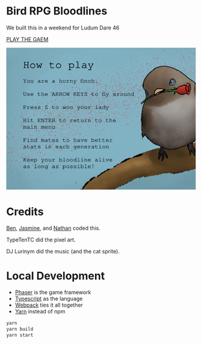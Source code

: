 # Bird RPG Bloodlines
We built this in a weekend for Ludum Dare 46

[PLAY THE GAEM](https://sharafian.github.io/bird-rpg-bloodlines/)

![How to play](screenshots/howToPlay.png)

# Credits
[Ben](https://twitter.com/sharafian_), [Jasmine](https://twitter.com/lacunahag), and [Nathan](https://nathanielbaum.com/) coded this.

TypeTenTC did the pixel art.

DJ Lurinym did the music (and the cat sprite).

# Local Development
- [Phaser](https://phaser.io) is the game framework
- [Typescript](https://www.typescriptlang.org/) as the language
- [Webpack](https://webpack.js.org/) ties it all together
- [Yarn](https://yarnpkg.com/) instead of npm

```
yarn
yarn build
yarn start
```
